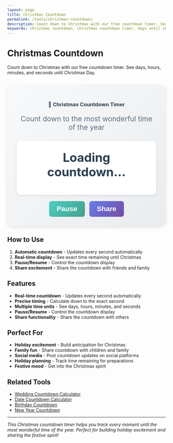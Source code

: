 ```yaml
---
layout: page
title: Christmas Countdown
permalink: /tools/christmas-countdown/
description: Count down to Christmas with our free countdown timer. See days, hours, minutes, and seconds until Christmas Day.
keywords: christmas countdown, christmas countdown timer, days until christmas, christmas countdown calculator, holiday countdown
---
```


<script type="application/ld+json">
{
  "@context": "https://schema.org",
  "@type": "WebApplication",
  "name": "Christmas Countdown",
  "description": "Count down to Christmas with our free countdown timer",
  "url": "https://goalgetter.app/tools/christmas-countdown/",
  "applicationCategory": "UtilityApplication",
  "operatingSystem": "Web Browser",
  "offers": {
    "@type": "Offer",
    "price": "0",
    "priceCurrency": "USD"
  },
  "creator": {
    "@type": "Organization",
    "name": "Goal Getter"
  }
}
</script>

# Christmas Countdown

Count down to Christmas with our free countdown timer. See days, hours, minutes, and seconds until Christmas Day.

<div class="calculator-container" style="background: linear-gradient(135deg, #f8f9fa 0%, #e9ecef 100%); padding: 30px; border-radius: 16px; margin: 30px 0; box-shadow: 0 4px 12px rgba(0,0,0,0.1);">
  <div class="calculator-header" style="text-align: center; margin-bottom: 30px;">
    <h3 style="color: #2c3e50; margin-bottom: 10px;">🎄 Christmas Countdown Timer</h3>
    <p style="color: #5a6c7d; font-size: 1.4rem;">Count down to the most wonderful time of the year</p>
  </div>
  
  <div class="countdown-display" style="text-align: center; padding: 30px; background: white; border-radius: 12px; box-shadow: 0 2px 8px rgba(0,0,0,0.1); margin-bottom: 20px;">
    <div id="countdownResult" style="font-size: 2.4rem; font-weight: 700; color: #2c3e50; margin-bottom: 20px;">
      Loading countdown...
    </div>
    <div id="countdownDetails" style="display: grid; grid-template-columns: repeat(auto-fit, minmax(120px, 1fr)); gap: 15px;">
      <!-- Countdown boxes will be inserted here -->
    </div>
  </div>
  
  <div class="calculator-actions" style="text-align: center;">
    <button onclick="pauseCountdown()" id="pauseBtn" style="background: linear-gradient(135deg, #4ecdc4 0%, #44a08d 100%); color: white; border: none; padding: 12px 24px; border-radius: 8px; font-size: 1.4rem; font-weight: 600; cursor: pointer; margin-right: 10px;">
      Pause
    </button>
    <button onclick="shareCountdown()" style="background: linear-gradient(135deg, #667eea 0%, #764ba2 100%); color: white; border: none; padding: 12px 24px; border-radius: 8px; font-size: 1.4rem; font-weight: 600; cursor: pointer;">
      Share
    </button>
  </div>
</div>

## How to Use

1. **Automatic countdown** - Updates every second automatically
2. **Real-time display** - See exact time remaining until Christmas
3. **Pause/Resume** - Control the countdown display
4. **Share excitement** - Share the countdown with friends and family

## Features

- **Real-time countdown** - Updates every second automatically
- **Precise timing** - Calculate down to the exact second
- **Multiple time units** - See days, hours, minutes, and seconds
- **Pause/Resume** - Control the countdown display
- **Share functionality** - Share the countdown with others

## Perfect For

- **Holiday excitement** - Build anticipation for Christmas
- **Family fun** - Share countdown with children and family
- **Social media** - Post countdown updates on social platforms
- **Holiday planning** - Track time remaining for preparations
- **Festive mood** - Get into the Christmas spirit

## Related Tools

- [Wedding Countdown Calculator](/tools/wedding-countdown-calculator/)
- [Date Countdown Calculator](/tools/date-countdown-calculator/)
- [Birthday Countdown](/tools/birthday-countdown/)
- [New Year Countdown](/tools/new-year-countdown/)

<script>
let countdownInterval;
let isPaused = false;

function startCountdown() {
  // Clear existing interval
  if (countdownInterval) {
    clearInterval(countdownInterval);
  }
  
  // Start new countdown
  updateCountdown();
  countdownInterval = setInterval(updateCountdown, 1000);
  isPaused = false;
  document.getElementById('pauseBtn').textContent = 'Pause';
}

function updateCountdown() {
  if (isPaused) return;
  
  const now = new Date();
  const currentYear = now.getFullYear();
  
  // Get Christmas Day for current year
  let christmas = new Date(currentYear, 11, 25); // December 25th
  
  // If Christmas has passed this year, get next year's Christmas
  if (now > christmas) {
    christmas = new Date(currentYear + 1, 11, 25);
  }
  
  const timeDiff = christmas - now;
  
  if (timeDiff <= 0) {
    document.getElementById('countdownResult').innerHTML = '🎉 <br>Merry Christmas!';
    document.getElementById('countdownDetails').innerHTML = '';
    clearInterval(countdownInterval);
    return;
  }
  
  // Calculate time units
  const days = Math.floor(timeDiff / (1000 * 60 * 60 * 24));
  const hours = Math.floor((timeDiff % (1000 * 60 * 60 * 24)) / (1000 * 60 * 60));
  const minutes = Math.floor((timeDiff % (1000 * 60 * 60)) / (1000 * 60));
  const seconds = Math.floor((timeDiff % (1000 * 60)) / 1000);
  
  // Update display
  document.getElementById('countdownResult').innerHTML = `Time until Christmas:`;
  
  const countdownBoxes = `
    <div style="background: linear-gradient(135deg, #e74c3c 0%, #c0392b 100%); color: white; padding: 20px; border-radius: 12px; text-align: center;">
      <div style="font-size: 2.4rem; font-weight: 700;">${days}</div>
      <div style="font-size: 1.2rem; font-weight: 600;">Days</div>
    </div>
    <div style="background: linear-gradient(135deg, #27ae60 0%, #2ecc71 100%); color: white; padding: 20px; border-radius: 12px; text-align: center;">
      <div style="font-size: 2.4rem; font-weight: 700;">${hours}</div>
      <div style="font-size: 1.2rem; font-weight: 600;">Hours</div>
    </div>
    <div style="background: linear-gradient(135deg, #f39c12 0%, #e67e22 100%); color: white; padding: 20px; border-radius: 12px; text-align: center;">
      <div style="font-size: 2.4rem; font-weight: 700;">${minutes}</div>
      <div style="font-size: 1.2rem; font-weight: 600;">Minutes</div>
    </div>
    <div style="background: linear-gradient(135deg, #8e44ad 0%, #9b59b6 100%); color: white; padding: 20px; border-radius: 12px; text-align: center;">
      <div style="font-size: 2.4rem; font-weight: 700;">${seconds}</div>
      <div style="font-size: 1.2rem; font-weight: 600;">Seconds</div>
    </div>
  `;
  
  document.getElementById('countdownDetails').innerHTML = countdownBoxes;
}

function pauseCountdown() {
  isPaused = !isPaused;
  document.getElementById('pauseBtn').textContent = isPaused ? 'Resume' : 'Pause';
}

function shareCountdown() {
  const now = new Date();
  const currentYear = now.getFullYear();
  let christmas = new Date(currentYear, 11, 25);
  
  if (now > christmas) {
    christmas = new Date(currentYear + 1, 11, 25);
  }
  
  const timeDiff = christmas - now;
  const days = Math.floor(timeDiff / (1000 * 60 * 60 * 24));
  
  const shareText = `🎄 Only ${days} days until Christmas! Check out this countdown timer: ${window.location.href}`;
  
  if (navigator.share) {
    navigator.share({
      title: 'Christmas Countdown',
      text: shareText,
      url: window.location.href
    });
  } else {
    // Fallback to clipboard
    navigator.clipboard.writeText(shareText).then(() => {
      alert('Countdown link copied to clipboard!');
    });
  }
}

// Initialize countdown
window.onload = function() {
  startCountdown();
};
</script>

---

*This Christmas countdown timer helps you track every moment until the most wonderful time of the year. Perfect for building holiday excitement and sharing the festive spirit!*